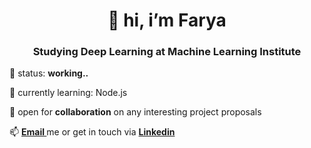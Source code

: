 <h1 align="center"> 👋 hi, i’m Farya </h1>
<h3 align="center"> Studying Deep Learning at Machine Learning Institute </h3>
<p> 👀 status: <strong> working.. </strong> </p>
<p> 🌱 currently learning: Node.js<strong> </strong></p>
<p> 💞️ open for <strong>collaboration</strong> on any interesting project proposals </p>
<p> 📫 <strong><a href="mailto:farya.hsn@gmail.com">Email </a></strong> me or get in touch via <a href="https://www.linkedin.com/in/farya-hussain-a40148bb/"><strong>Linkedin</a></strong></p>

<!---


Xfarya/Xfarya is a ✨ special ✨ repository because its `README.md` (this file) appears on your GitHub profile.
You can click the Preview link to take a look at your changes.
--->
